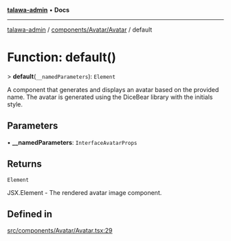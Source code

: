 [**talawa-admin**](../../../../README.md) • **Docs**

***

[talawa-admin](../../../../modules.md) / [components/Avatar/Avatar](../README.md) / default

# Function: default()

\> **default**(`__namedParameters`): `Element`

A component that generates and displays an avatar based on the provided name.
The avatar is generated using the DiceBear library with the initials style.

## Parameters

• **\_\_namedParameters**: `InterfaceAvatarProps`

## Returns

`Element`

JSX.Element - The rendered avatar image component.

## Defined in

[src/components/Avatar/Avatar.tsx:29](https://github.com/PalisadoesFoundation/talawa-admin/blob/9dd5d7fd647f8a7c9e1c1e14bf645b71b32c51c2/src/components/Avatar/Avatar.tsx#L29)
